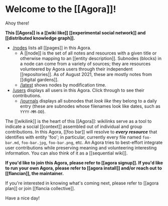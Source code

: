 # Welcome to the [[Agora]]!

Ahoy there!

**This [[Agora]] is a [[wiki like]] [[experimental social network]] and [[distributed knowledge graph]].**
 
- [/nodes](/nodes) lists all [[pages]] in this Agora.
  - A [[node]] is the set of all notes and resources with a given title or otherwise mapping to an [[entity description]]. Subnodes (blocks) in a node can come from a variety of sources; they are resources volunteered by Agora users through their independent [[repositories]]. As of August 2021, these are mostly notes from [[digital gardens]].
  - [/latest](/latest) shows nodes by modification time.
- [/users](/users) displays all users in this Agora. Click through to see their contributions.
  - [/journals](/journals) displays all subnodes that *look like* they belong to a daily entry (these are subnodes whose filenames look like dates, such as `YYYY-MM-DD`).

The [[wikilink]] is the heart of this [[Agora]]: wikilinks serve as a tool to indicate a social [[context]] assembled out of individual and group contributions. In this Agora, [[foo bar]] will resolve to ***every resource*** that identifies with entity 'foo'; in particular, currently every file named ```foo-bar.md```, ```foo-bar.jpg```, ```foo-bar.png```, etc. An Agora tries to best-effort integrate user contributions while preserving meaning and volunteering interesting information. You can also think of it as a [[sequential wiki]].

**If you'd like to join this Agora, please refer to [[agora signup]]. If you'd like to run your own Agora, please refer to [[agora install]] and/or reach out to [[flancian]], the maintainer.**

If you're interested in knowing what's coming next, please refer to [[agora plan]] or join [[flancia collective]].

Have a nice day!

